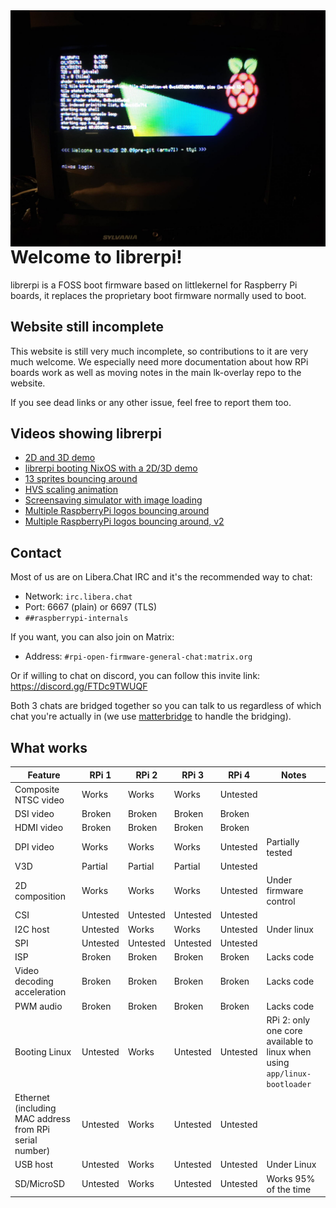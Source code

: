 <img src="img/banner.jpg" style="float: right; width: 600px">

Welcome to librerpi!
====================

librerpi is a FOSS boot firmware based on littlekernel for Raspberry Pi 
boards, it replaces the proprietary boot firmware normally used to boot.

Website still incomplete
------------------------

This website is still very much incomplete, so contributions to it are very 
much welcome. We especially need more documentation about how RPi boards work 
as well as moving notes in the main lk-overlay repo to the website.

If you see dead links or any other issue, feel free to report them too.

Videos showing librerpi
-----------------------

* [2D and 3D demo](https://www.youtube.com/watch?v=GHDh9RYg6WI)
* [librerpi booting NixOS with a 2D/3D demo](https://www.youtube.com/watch?v=BQyyVtmmVg8)
* [13 sprites bouncing around](https://www.youtube.com/watch?v=JFmCin3EJIs)
* [HVS scaling animation](https://www.youtube.com/watch?v=suswjbpR1HU)
* [Screensaving simulator with image loading](https://www.youtube.com/watch?v=ceRDMuPWyt0)
* [Multiple RaspberryPi logos bouncing around](https://www.youtube.com/watch?v=XBdUVmar7Rg)
* [Multiple RaspberryPi logos bouncing around, v2](https://www.youtube.com/watch?v=u7DzPvkzEGA)

Contact
-------
Most of us are on Libera.Chat IRC and it's the recommended way to chat:

* Network: `irc.libera.chat`
* Port: 6667 (plain) or 6697 (TLS)
* `##raspberrypi-internals`

If you want, you can also join on Matrix:

* Address: `#rpi-open-firmware-general-chat:matrix.org`

Or if willing to chat on discord, you can follow this invite link: 
https://discord.gg/FTDc9TWUQF

Both 3 chats are bridged together so you can talk to us regardless of 
which chat you're actually in (we use [matterbridge](https://github.com/42wim/matterbridge) to handle the bridging).

What works
----------

<table>
<thead>
<tr>
<th>Feature</th>
<th>RPi 1</th>
<th>RPi 2</th>
<th>RPi 3</th>
<th>RPi 4</th>
<th>Notes</th>
</tr>
</thead>
<tbody>
<tr>
<td>Composite NTSC video</td>
<td class="t_green">Works</td>
<td class="t_green">Works</td>
<td class="t_green">Works</td>
<td>Untested</td>
<td></td>
</tr>
<tr>
<td>DSI video</td>
<td class="t_red">Broken</td>
<td class="t_red">Broken</td>
<td class="t_red">Broken</td>
<td class="t_red">Broken</td>
<td></td>
</tr>
<tr>
<td>HDMI video</td>
<td class="t_red">Broken</td>
<td class="t_red">Broken</td>
<td class="t_red">Broken</td>
<td class="t_red">Broken</td>
</tr>
<tr>
<td>DPI video</td>
<td class="t_green">Works</td>
<td class="t_green">Works</td>
<td class="t_green">Works</td>
<td>Untested</td>
<td>Partially tested</td>
</tr>
<tr>
<td>V3D</td>
<td class="t_orange">Partial</td>
<td class="t_orange">Partial</td>
<td class="t_orange">Partial</td>
<td>Untested</td>
</tr>
<tr>
<td>2D composition</td>
<td class="t_green">Works</td>
<td class="t_green">Works</td>
<td class="t_green">Works</td>
<td>Untested</td>
<td>Under firmware control</td>
</tr>
<tr>
<td>CSI</td>
<td>Untested</td>
<td>Untested</td>
<td>Untested</td>
<td>Untested</td>
</tr>
<tr>
<td>I2C host</td>
<td>Untested</td>
<td class="t_green">Works</td>
<td class="t_green">Works</td>
<td>Untested</td>
<td>Under linux</td>
</tr>
<tr>
<td>SPI</td>
<td>Untested</td>
<td>Untested</td>
<td>Untested</td>
<td>Untested</td>
</tr>
<tr>
<td>ISP</td>
<td class="t_red">Broken</td>
<td class="t_red">Broken</td>
<td class="t_red">Broken</td>
<td class="t_red">Broken</td>
<td>Lacks code</td>
</tr>
<tr>
<td>Video decoding acceleration</td>
<td class="t_red">Broken</td>
<td class="t_red">Broken</td>
<td class="t_red">Broken</td>
<td class="t_red">Broken</td>
<td>Lacks code</td>
</tr>
<tr>
<td>PWM audio</td>
<td class="t_red">Broken</td>
<td class="t_red">Broken</td>
<td class="t_red">Broken</td>
<td class="t_red">Broken</td>
<td>Lacks code</td>
</tr>
<tr>
<td>Booting Linux</td>
<td>Untested</td>
<td class="t_green">Works</td>
<td>Untested</td>
<td>Untested</td>
<td>RPi 2: only one core available to linux when using <code>app/linux-bootloader</code></td>
</tr>
<tr>
<td>Ethernet (including MAC address from RPi serial number)</td>
<td>Untested</td>
<td class="t_green">Works</td>
<td>Untested</td>
<td>Untested</td>
</tr>
<tr>
<td>USB host</td>
<td>Untested</td>
<td class="t_green">Works</td>
<td>Untested</td>
<td>Untested</td>
<td>Under Linux</td>
</tr>
<tr>
<td>SD/MicroSD</td>
<td>Untested</td>
<td class="t_green">Works</td>
<td>Untested</td>
<td>Untested</td>
<td>Works 95% of the time</td>
</tr>
</tbody>
</table>
